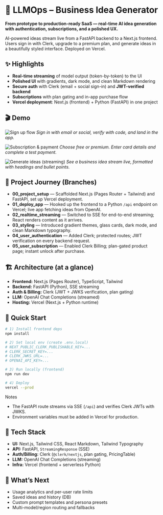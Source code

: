 # 🚀 LLMOps – Business Idea Generator

**From prototype to production-ready SaaS — real-time AI idea generation with authentication, subscriptions, and a polished UX.**

AI-powered ideas stream live from a FastAPI backend to a Next.js frontend. Users sign in with Clerk, upgrade to a premium plan, and generate ideas in a beautifully styled interface. Deployed on Vercel.

## ✨ Highlights

* **Real-time streaming** of model output (token-by-token) to the UI
* **Polished UI** with gradients, dark mode, and clean Markdown rendering
* **Secure auth** with Clerk (email + social sign-in) and **JWT-verified backend**
* **Subscriptions** with plan gating and in-app purchase flow
* **Vercel deployment**: Next.js (frontend) + Python (FastAPI) in one project

## 🎬 Demo

![Sign up flow](img/sign_up.gif)
*Sign in with email or social, verify with code, and land in the app.*

![Subscription & payment](img/pay.gif)
*Choose free or premium. Enter card details and complete a test payment.*

![Generate ideas (streaming)](img/generate.gif)
*See a business idea stream live, formatted with headings and bullet points.*

## 🧭 Project Journey (Branches)

* **00_project_setup** — Scaffolded Next.js (Pages Router + Tailwind) and FastAPI, set up Vercel deployment.
* **01_deploy_app** — Hooked up the frontend to a Python `/api` endpoint on Vercel; live app fetching ideas from OpenAI.
* **02_realtime_streaming** — Switched to SSE for end-to-end streaming; React renders content as it arrives.
* **03_styling** — Introduced gradient themes, glass cards, dark mode, and clean Markdown typography.
* **04_user_authentication** — Added Clerk; protected routes; JWT verification on every backend request.
* **05_user_subscription** — Enabled Clerk Billing; plan-gated product page; instant unlock after purchase.

## 🏗️ Architecture (at a glance)

* **Frontend:** Next.js (Pages Router), TypeScript, Tailwind
* **Backend:** FastAPI (Python), SSE streaming
* **Auth & Billing:** Clerk (JWT + JWKS verification, plan gating)
* **LLM:** OpenAI Chat Completions (streamed)
* **Hosting:** Vercel (Next.js + Python runtime)

## 🔧 Quick Start

```bash
# 1) Install frontend deps
npm install

# 2) Set local env (create .env.local)
# NEXT_PUBLIC_CLERK_PUBLISHABLE_KEY=...
# CLERK_SECRET_KEY=...
# CLERK_JWKS_URL=...
# OPENAI_API_KEY=...

# 3) Run locally (frontend)
npm run dev

# 4) Deploy
vercel --prod
```

Notes

* The FastAPI route streams via SSE (`/api`) and verifies Clerk JWTs with JWKS.
* Environment variables must be added in Vercel for production.

## 🧩 Tech Stack

* **UI:** Next.js, Tailwind CSS, React Markdown, Tailwind Typography
* **API:** FastAPI, `StreamingResponse` (SSE)
* **Auth/Billing:** Clerk (`@clerk/nextjs`, plan gating, PricingTable)
* **LLM:** OpenAI Chat Completions (streaming)
* **Infra:** Vercel (frontend + serverless Python)

## 📌 What’s Next

* Usage analytics and per-user rate limits
* Saved ideas and history (DB)
* Custom prompt templates and persona presets
* Multi-model/region routing and fallbacks
